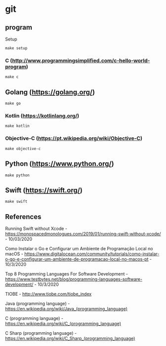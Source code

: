 # git


## program

Setup
  
```
make setup
```

### C (http://www.programmingsimplified.com/c-hello-world-program)

```
make c
```

## Golang (https://golang.org/)

```
make go
```

### Kotlin (https://kotlinlang.org/)

```
make kotlin
```

### Objective-C (https://pt.wikipedia.org/wiki/Objective-C)

```
make objective-c
```

## Python (https://www.python.org/)

```
make python
```

## Swift (https://swift.org/)

```
make swift
```

## References

Running Swift without Xcode - https://monospacedmonologues.com/2019/01/running-swift-without-xcode/ - 10/03/2020

Como Instalar o Go e Configurar um Ambiente de Programação Local no macOS - https://www.digitalocean.com/community/tutorials/como-instalar-o-go-e-configurar-um-ambiente-de-programacao-local-no-macos-pt - 10/3/2020

Top 8 Programming Languages For Software Development - https://www.testbytes.net/blog/programming-languages-software-development/ - 10/3/2020

TIOBE - http://www.tiobe.com/tiobe_index

Java (programming language) - https://en.wikipedia.org/wiki/Java_(programming_language)

C (programming language) - https://en.wikipedia.org/wiki/C_(programming_language)

C Sharp (programming language) - https://en.wikipedia.org/wiki/C_Sharp_(programming_language)
